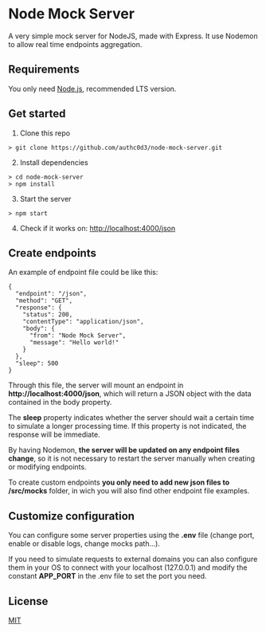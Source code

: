 # Node Mock Server

A very simple mock server for NodeJS, made with Express. It use Nodemon to allow real time endpoints aggregation.

## Requirements

You only need [Node.js](https://nodejs.org/), recommended LTS version.

## Get started

1. Clone this repo

```
> git clone https://github.com/authc0d3/node-mock-server.git
```

2. Install dependencies

```
> cd node-mock-server
> npm install
```

3. Start the server

```
> npm start
```

4. Check if it works on: [http://localhost:4000/json](http://localhost:4000/json)

## Create endpoints

An example of endpoint file could be like this:

```
{
  "endpoint": "/json",
  "method": "GET",
  "response": {
    "status": 200,
    "contentType": "application/json",
    "body": {
      "from": "Node Mock Server",
      "message": "Hello world!"
    }
  },
  "sleep": 500
}
```

Through this file, the server will mount an endpoint in **http://localhost:4000/json**, which will return a JSON object with the data contained in the body property.

The **sleep** property indicates whether the server should wait a certain time to simulate a longer processing time. If this property is not indicated, the response will be immediate.

By having Nodemon, **the server will be updated on any endpoint files change**, so it is not necessary to restart the server manually when creating or modifying endpoints.

To create custom endpoints **you only need to add new json files to /src/mocks** folder, in wich you will also find other endpoint file examples.

## Customize configuration

You can configure some server properties using the **.env** file (change port, enable or disable logs, change mocks path...).

If you need to simulate requests to external domains you can also configure them in your OS to connect with your localhost (127.0.0.1) and modify the constant **APP_PORT** in the .env file to set the port you need.

## License

[MIT](https://opensource.org/licenses/MIT)
